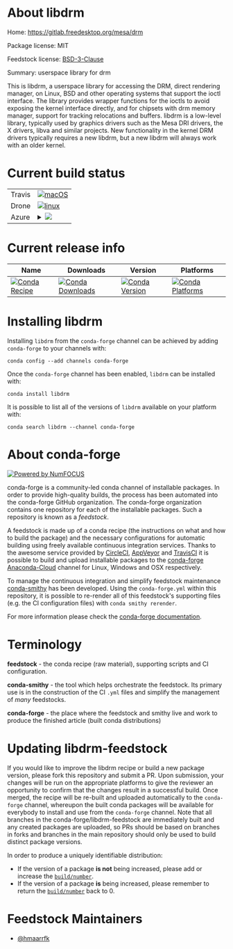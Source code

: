 About libdrm
============

Home: https://gitlab.freedesktop.org/mesa/drm

Package license: MIT

Feedstock license: [BSD-3-Clause](https://github.com/conda-forge/libdrm-feedstock/blob/master/LICENSE.txt)

Summary: userspace library for drm

This  is libdrm,  a userspace  library for  accessing the  DRM, direct
rendering  manager, on  Linux,  BSD and  other  operating systems that
support the  ioctl interface.  The library  provides wrapper functions
for the  ioctls to avoid  exposing the kernel interface  directly, and
for chipsets with drm memory manager, support for tracking relocations
and  buffers.   libdrm  is  a  low-level library,  typically  used  by
graphics drivers  such as the Mesa  DRI drivers, the  X drivers, libva
and  similar projects.  New  functionality in  the kernel  DRM drivers
typically requires  a new  libdrm, but a  new libdrm will  always work
with an older kernel.


Current build status
====================


<table><tr>
    <td>Travis</td>
    <td>
      <a href="https://travis-ci.com/conda-forge/libdrm-feedstock">
        <img alt="macOS" src="https://img.shields.io/travis/com/conda-forge/libdrm-feedstock/master.svg?label=macOS">
      </a>
    </td>
  </tr><tr>
    <td>Drone</td>
    <td>
      <a href="https://cloud.drone.io/conda-forge/libdrm-feedstock">
        <img alt="linux" src="https://img.shields.io/drone/build/conda-forge/libdrm-feedstock/master.svg?label=Linux">
      </a>
    </td>
  </tr>
    
  <tr>
    <td>Azure</td>
    <td>
      <details>
        <summary>
          <a href="https://dev.azure.com/conda-forge/feedstock-builds/_build/latest?definitionId=4498&branchName=master">
            <img src="https://dev.azure.com/conda-forge/feedstock-builds/_apis/build/status/libdrm-feedstock?branchName=master">
          </a>
        </summary>
        <table>
          <thead><tr><th>Variant</th><th>Status</th></tr></thead>
          <tbody><tr>
              <td>linux_64</td>
              <td>
                <a href="https://dev.azure.com/conda-forge/feedstock-builds/_build/latest?definitionId=4498&branchName=master">
                  <img src="https://dev.azure.com/conda-forge/feedstock-builds/_apis/build/status/libdrm-feedstock?branchName=master&jobName=linux&configuration=linux_64_" alt="variant">
                </a>
              </td>
            </tr><tr>
              <td>linux_aarch64</td>
              <td>
                <a href="https://dev.azure.com/conda-forge/feedstock-builds/_build/latest?definitionId=4498&branchName=master">
                  <img src="https://dev.azure.com/conda-forge/feedstock-builds/_apis/build/status/libdrm-feedstock?branchName=master&jobName=linux&configuration=linux_aarch64_" alt="variant">
                </a>
              </td>
            </tr><tr>
              <td>linux_ppc64le</td>
              <td>
                <a href="https://dev.azure.com/conda-forge/feedstock-builds/_build/latest?definitionId=4498&branchName=master">
                  <img src="https://dev.azure.com/conda-forge/feedstock-builds/_apis/build/status/libdrm-feedstock?branchName=master&jobName=linux&configuration=linux_ppc64le_" alt="variant">
                </a>
              </td>
            </tr>
          </tbody>
        </table>
      </details>
    </td>
  </tr>
</table>

Current release info
====================

| Name | Downloads | Version | Platforms |
| --- | --- | --- | --- |
| [![Conda Recipe](https://img.shields.io/badge/recipe-libdrm-green.svg)](https://anaconda.org/conda-forge/libdrm) | [![Conda Downloads](https://img.shields.io/conda/dn/conda-forge/libdrm.svg)](https://anaconda.org/conda-forge/libdrm) | [![Conda Version](https://img.shields.io/conda/vn/conda-forge/libdrm.svg)](https://anaconda.org/conda-forge/libdrm) | [![Conda Platforms](https://img.shields.io/conda/pn/conda-forge/libdrm.svg)](https://anaconda.org/conda-forge/libdrm) |

Installing libdrm
=================

Installing `libdrm` from the `conda-forge` channel can be achieved by adding `conda-forge` to your channels with:

```
conda config --add channels conda-forge
```

Once the `conda-forge` channel has been enabled, `libdrm` can be installed with:

```
conda install libdrm
```

It is possible to list all of the versions of `libdrm` available on your platform with:

```
conda search libdrm --channel conda-forge
```


About conda-forge
=================

[![Powered by NumFOCUS](https://img.shields.io/badge/powered%20by-NumFOCUS-orange.svg?style=flat&colorA=E1523D&colorB=007D8A)](http://numfocus.org)

conda-forge is a community-led conda channel of installable packages.
In order to provide high-quality builds, the process has been automated into the
conda-forge GitHub organization. The conda-forge organization contains one repository
for each of the installable packages. Such a repository is known as a *feedstock*.

A feedstock is made up of a conda recipe (the instructions on what and how to build
the package) and the necessary configurations for automatic building using freely
available continuous integration services. Thanks to the awesome service provided by
[CircleCI](https://circleci.com/), [AppVeyor](https://www.appveyor.com/)
and [TravisCI](https://travis-ci.com/) it is possible to build and upload installable
packages to the [conda-forge](https://anaconda.org/conda-forge)
[Anaconda-Cloud](https://anaconda.org/) channel for Linux, Windows and OSX respectively.

To manage the continuous integration and simplify feedstock maintenance
[conda-smithy](https://github.com/conda-forge/conda-smithy) has been developed.
Using the ``conda-forge.yml`` within this repository, it is possible to re-render all of
this feedstock's supporting files (e.g. the CI configuration files) with ``conda smithy rerender``.

For more information please check the [conda-forge documentation](https://conda-forge.org/docs/).

Terminology
===========

**feedstock** - the conda recipe (raw material), supporting scripts and CI configuration.

**conda-smithy** - the tool which helps orchestrate the feedstock.
                   Its primary use is in the construction of the CI ``.yml`` files
                   and simplify the management of *many* feedstocks.

**conda-forge** - the place where the feedstock and smithy live and work to
                  produce the finished article (built conda distributions)


Updating libdrm-feedstock
=========================

If you would like to improve the libdrm recipe or build a new
package version, please fork this repository and submit a PR. Upon submission,
your changes will be run on the appropriate platforms to give the reviewer an
opportunity to confirm that the changes result in a successful build. Once
merged, the recipe will be re-built and uploaded automatically to the
`conda-forge` channel, whereupon the built conda packages will be available for
everybody to install and use from the `conda-forge` channel.
Note that all branches in the conda-forge/libdrm-feedstock are
immediately built and any created packages are uploaded, so PRs should be based
on branches in forks and branches in the main repository should only be used to
build distinct package versions.

In order to produce a uniquely identifiable distribution:
 * If the version of a package **is not** being increased, please add or increase
   the [``build/number``](https://conda.io/docs/user-guide/tasks/build-packages/define-metadata.html#build-number-and-string).
 * If the version of a package **is** being increased, please remember to return
   the [``build/number``](https://conda.io/docs/user-guide/tasks/build-packages/define-metadata.html#build-number-and-string)
   back to 0.

Feedstock Maintainers
=====================

* [@hmaarrfk](https://github.com/hmaarrfk/)

